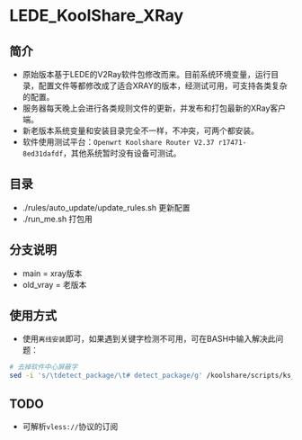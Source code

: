 # LEDE_KoolShare_XRay

## 简介
* 原始版本基于LEDE的V2Ray软件包修改而来。目前系统环境变量，运行目录，配置文件等都修改成了适合XRAY的版本，经测试可用，可支持各类复杂的配置。
* 服务器每天晚上会进行各类规则文件的更新，并发布和打包最新的XRay客户端。
* 新老版本系统变量和安装目录完全不一样，不冲突，可两个都安装。
* 软件使用测试平台：`Openwrt Koolshare Router V2.37 r17471-8ed31dafdf`，其他系统暂时没有设备可测试。

## 目录
* ./rules/auto_update/update_rules.sh 更新配置
* ./run_me.sh 打包用

## 分支说明
* main = xray版本
* old_vray = 老版本

## 使用方式
* 使用`离线安装`即可，如果遇到关键字检测不可用，可在BASH中输入解决此问题：
```bash
# 去掉软件中心屏蔽字
sed -i 's/\tdetect_package/\t# detect_package/g' /koolshare/scripts/ks_tar_install.sh
```

## TODO
* 可解析`vless://`协议的订阅
